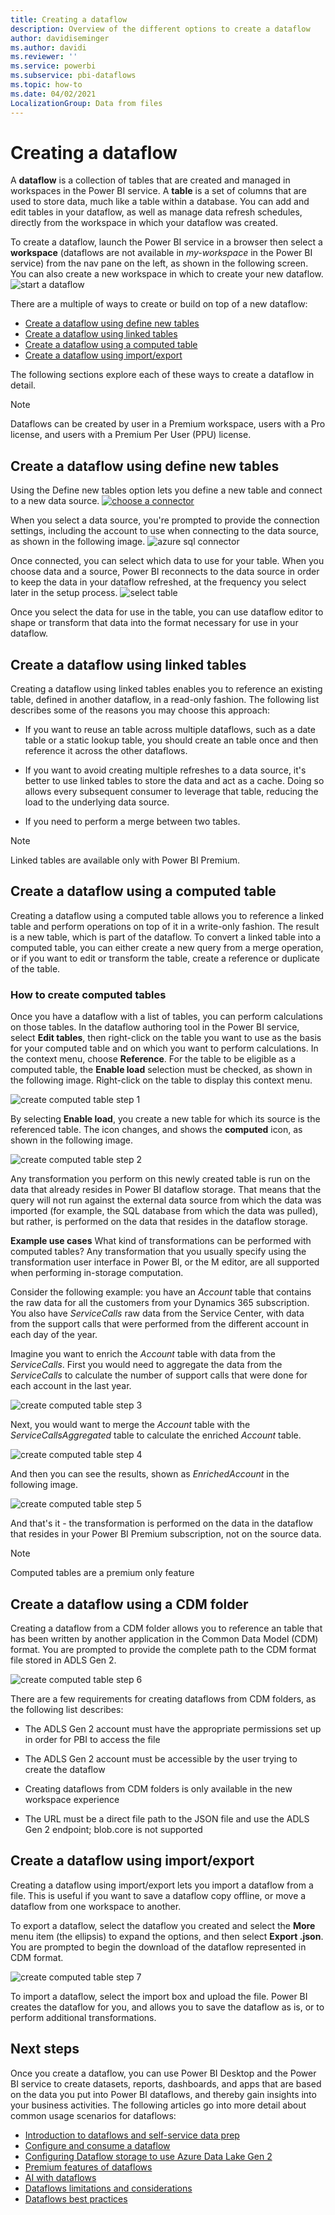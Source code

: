 ```yaml
---
title: Creating a dataflow
description: Overview of the different options to create a dataflow
author: davidiseminger
ms.author: davidi
ms.reviewer: ''
ms.service: powerbi
ms.subservice: pbi-dataflows
ms.topic: how-to
ms.date: 04/02/2021
LocalizationGroup: Data from files
---
```

# Creating a dataflow
A **dataflow** is a collection of tables that are created and managed in workspaces in the Power BI service. A **table** is a set of columns that are used to store data, much like a table within a database. You can add and edit tables in your dataflow, as well as manage data refresh schedules, directly from the workspace in which your dataflow was created.

To create a dataflow, launch the Power BI service in a browser then select a **workspace** (dataflows are not available in *my-workspace* in the Power BI service) from the nav pane on the left, as shown in the following screen. You can also create a new workspace in which to create your new dataflow.
![start a dataflow](media/dataflows-create/create-options.png)

There are a multiple of ways to create or build on top of a new dataflow:

* [Create a dataflow using define new tables](#create-a-dataflow-using-define-new-tables)
* [Create a dataflow using linked tables](#create-a-dataflow-using-linked-tables)
* [Create a dataflow using a computed table](#create-a-dataflow-using-a-computed-table)
* [Create a dataflow using import/export](#create-a-dataflow-using-importexport)

The following sections explore each of these ways to create a dataflow in detail.

> [!NOTE]
> Dataflows can be created by user in a Premium workspace, users with a Pro license, and users with a Premium Per User (PPU) license.

## Create a dataflow using define new tables

Using the Define new tables option lets you define a new table and connect to a new data source.
[ ![choose a connector](media/dataflows-create/create-connectors.png) ](media/dataflows-create/create-connectors.png#lightbox)

When you select a data source, you're prompted to provide the connection settings, including the account to use when connecting to the data source, as shown in the following image.
![azure sql connector](media/dataflows-create/azure-sql-connector.png)

Once connected, you can select which data to use for your table. When you choose data and a source, Power BI reconnects to the data source in order to keep the data in your dataflow refreshed, at the frequency you select later in the setup process.
![select table](media/dataflows-create/choose-table.png)

Once you select the data for use in the table, you can use dataflow editor to shape or transform that data into the format necessary for use in your dataflow. 

## Create a dataflow using linked tables

Creating a dataflow using linked tables enables you to reference an existing table, defined in another dataflow, in a read-only fashion. The following list describes some of the reasons you may choose this approach:

* If you want to reuse an table across multiple dataflows, such as a date table or a static lookup table, you should create an table once and then reference it across the other dataflows.

* If you want to avoid creating multiple refreshes to a data source, it's better to use linked tables to store the data and act as a cache. Doing so allows every subsequent consumer to leverage that table, reducing the load to the underlying data source.

* If you need to perform a merge between two tables.

> [!NOTE]
> Linked tables are available only with Power BI Premium.

## Create a dataflow using a computed table

Creating a dataflow using a computed table allows you to reference a linked table and perform operations on top of it in a write-only fashion. The result is a new table, which is part of the dataflow. To convert a linked table into a computed table, you can either create a new query from a merge operation, or if you want to edit or transform the table, create a reference or duplicate of the table.

### How to create computed tables

Once you have a dataflow with a list of tables, you can perform calculations on those tables.
In the dataflow authoring tool in the Power BI service, select **Edit tables**, then right-click on the table you want to use as the basis for your computed table and on which you want to perform calculations. In the context menu, choose **Reference**.
For the table to be eligible as a computed table, the **Enable load** selection must be checked, as shown in the following image. Right-click on the table to display this context menu.

![create computed table step 1](media/dataflows-create/computed-entity-step-1.png)

By selecting **Enable load**, you create a new table for which its source is the referenced table. The icon changes, and shows the **computed** icon, as shown in the following image.

![create computed table step 2](media/dataflows-create/computed-entity-step-2.png)

Any transformation you perform on this newly created table is run on the data that already resides in Power BI dataflow storage. That means that the query will not run against the external data source from which the data was imported (for example, the SQL database from which the data was pulled), but rather, is performed on the data that resides in the dataflow storage.

**Example use cases**
What kind of transformations can be performed with computed tables? Any transformation that you usually specify using the transformation user interface in Power BI, or the M editor, are all supported when performing in-storage computation.

Consider the following example: you have an *Account* table that contains the raw data for all the customers from your Dynamics 365 subscription. You also have *ServiceCalls* raw data from the Service Center, with data from the support calls that were performed from the different account in each day of the year.

Imagine you want to enrich the *Account* table with data from the *ServiceCalls*.
First you would need to aggregate the data from the *ServiceCalls* to calculate the number of support calls that were done for each account in the last year.

![create computed table step 3](media/dataflows-create/computed-entity-step-3.png)

Next, you would want to merge the *Account* table with the *ServiceCallsAggregated* table to calculate the enriched *Account* table.

![create computed table step 4](media/dataflows-create/computed-entity-step-4.png)

And then you can see the results, shown as *EnrichedAccount* in the following image.

![create computed table step 5](media/dataflows-create/computed-entity-step-5.png)

And that's it - the transformation is performed on the data in the dataflow that resides in your Power BI Premium subscription, not on the source data.

> [!NOTE]
> Computed tables are a premium only feature

## Create a dataflow using a CDM folder

Creating a dataflow from a CDM folder allows you to reference an table that has been written by another application in the Common Data Model (CDM) format. You are prompted to provide the complete path to the CDM format file stored in ADLS Gen 2.

 ![create computed table step 6](media/dataflows-create/attach-cdm.jpg)

There are a few requirements for creating dataflows from CDM folders, as the following list describes:

* The ADLS Gen 2 account must have the appropriate permissions set up in order for PBI to access the file

* The ADLS Gen 2 account must be accessible by the user trying to create the dataflow

* Creating dataflows from CDM folders is only available in the new workspace experience

* The URL must be a direct file path to the JSON file and use the ADLS Gen 2 endpoint; blob.core is not supported

## Create a dataflow using import/export

Creating a dataflow using import/export lets you import a dataflow from a file. This is useful if you want to save a dataflow copy offline, or move a dataflow from one workspace to another. 

To export a dataflow, select the dataflow you created and select the **More** menu item (the ellipsis) to expand the options, and then select **Export .json**. You are prompted to begin the download of the dataflow represented in CDM format.

![create computed table step 7](media/dataflows-create/export-dataflow.png)

To import a dataflow, select the import box and upload the file. Power BI creates the dataflow for you, and allows you to save the dataflow as is, or to perform additional transformations.

## Next steps

Once you create a dataflow, you can use Power BI Desktop and the Power BI service to create datasets, reports, dashboards, and apps that are based on the data you put into Power BI dataflows, and thereby gain insights into your business activities. The following articles go into more detail about common usage scenarios for dataflows:

* [Introduction to dataflows and self-service data prep](dataflows-introduction-self-service.md)
* [Configure and consume a dataflow](dataflows-configure-consume.md)
* [Configuring Dataflow storage to use Azure Data Lake Gen 2](dataflows-azure-data-lake-storage-integration.md)
* [Premium features of dataflows](dataflows-premium-features.md)
* [AI with dataflows](dataflows-machine-learning-integration.md)
* [Dataflows limitations and considerations](dataflows-features-limitations.md)
* [Dataflows best practices](dataflows-best-practices.md)
